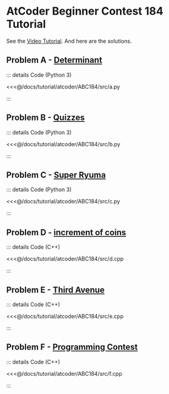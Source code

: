 # AtCoder Beginner Contest 184 Tutorial

See the [Video Tutorial](https://www.youtube.com/watch?v=wnYpGt72S0w). And here are the solutions.

## Problem A - [Determinant](https://atcoder.jp/contests/abc184/tasks/abc184_a)

::: details Code (Python 3)

<<<@/docs/tutorial/atcoder/ABC184/src/a.py

:::

## Problem B - [Quizzes](https://atcoder.jp/contests/abc184/tasks/abc184_b)

::: details Code (Python 3)

<<<@/docs/tutorial/atcoder/ABC184/src/b.py

:::

## Problem C - [Super Ryuma](https://atcoder.jp/contests/abc184/tasks/abc184_c)

::: details Code (Python 3)

<<<@/docs/tutorial/atcoder/ABC184/src/c.py

:::

## Problem D - [increment of coins](https://atcoder.jp/contests/abc184/tasks/abc184_d)

::: details Code (C++)

<<<@/docs/tutorial/atcoder/ABC184/src/d.cpp

:::

## Problem E - [Third Avenue](https://atcoder.jp/contests/abc184/tasks/abc184_e)

::: details Code (C++)

<<<@/docs/tutorial/atcoder/ABC184/src/e.cpp

:::

## Problem F - [Programming Contest](https://atcoder.jp/contests/abc184/tasks/abc184_f)

::: details Code (C++)

<<<@/docs/tutorial/atcoder/ABC184/src/f.cpp

:::

<Utterances />
